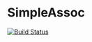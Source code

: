 # SimpleAssoc

[![Build Status](https://travis-ci.org/eschnett/SimpleAssoc.jl.svg?branch=master)](https://travis-ci.org/eschnett/SimpleAssoc.jl)
